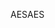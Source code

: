 <span data-ttu-id="95145-101">AES</span><span class="sxs-lookup"><span data-stu-id="95145-101">AES</span></span>
